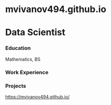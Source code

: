 # mvivanov494.github.io
# Data Scientist

### Education
Mathematics, BS

### Work Experience



### Projects

https://mvivanov494.github.io/
